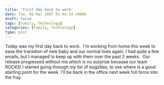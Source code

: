 ```yaml
---
title: 'first day back to work'
date: Tue, 06 Mar 2007 01:44:14 +0000
draft: false
tags: [Family, Technology]
categories: [Family, Technology]
type: post
---
```


Today was my first day back to work.  I'm working from home this week to ease the transition of new baby and our normal lives again. I had quite a few emails, but I managed to keep up with them over the past 2 weeks.  Our release progressed without me which is no surprise because our team ROCKS! I started going through my list of bugzillas, to see where is a good starting point for the week. I'll be back in the office next week full force into the fray.